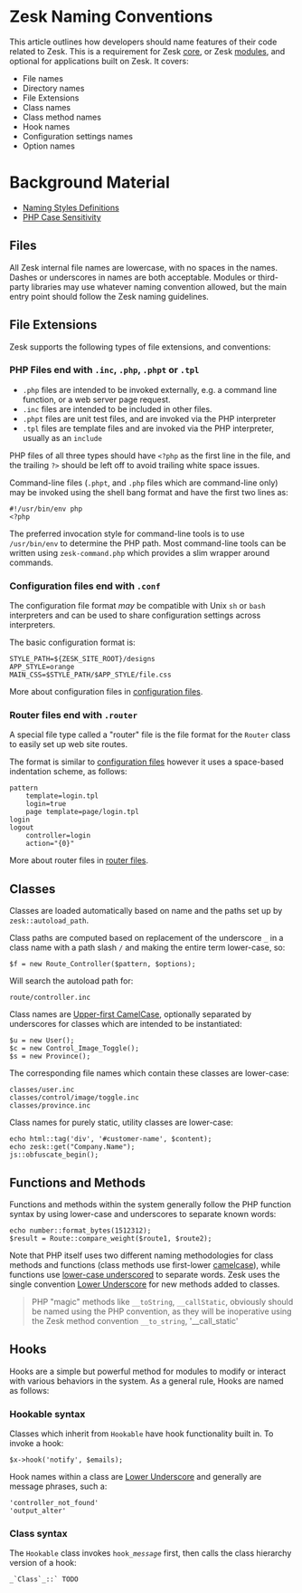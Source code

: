# Zesk Naming Conventions

This article outlines how developers should name features of their code related to Zesk. This is a requirement for Zesk [core](), or Zesk [modules](), and optional for  applications built on Zesk. It covers:

- File names
- Directory names
- File Extensions
- Class names
- Class method names
- Hook names
- Configuration settings names
- Option names

# Background Material

- [Naming Styles Definitions][]
- [PHP Case Sensitivity][]

## Files

All Zesk internal file names are lowercase, with no spaces in the names. Dashes or underscores in names are both acceptable. Modules or third-party libraries may use whatever naming convention allowed, but the main entry point should follow the Zesk naming guidelines.

## File Extensions

Zesk supports the following types of file extensions, and conventions:

### PHP Files end with `.inc`, `.php`, `.phpt` or `.tpl`

- `.php` files are intended to be invoked externally, e.g. a command line function, or a web server page request.
- `.inc` files are intended to be included in other files.
- `.phpt` files are unit test files, and are invoked via the PHP interpreter
- `.tpl` files are template files and are invoked via the PHP interpreter, usually as an `include`

PHP files of all three types should have `<?php` as the first line in the file, and the trailing `?>` should be left off to avoid trailing white space issues.

Command-line files (`.phpt`, and `.php` files which are command-line only) may be invoked using the shell bang format and have the first two lines as:

    #!/usr/bin/env php
    <?php

The preferred invocation style for command-line tools is to use `/usr/bin/env` to determine the PHP path. Most command-line tools can be written using `zesk-command.php` which provides a slim wrapper around commands.

### Configuration files end with `.conf`

The configuration file format _may_ be compatible with Unix `sh` or `bash` interpreters and can be used to share configuration settings across interpreters.

The basic configuration format is:

    STYLE_PATH=${ZESK_SITE_ROOT}/designs
    APP_STYLE=orange
	MAIN_CSS=$STYLE_PATH/$APP_STYLE/file.css

More about configuration files in [configuration files][].

### Router files end with `.router`

A special file type called a "router" file is the file format for the `Router` class to easily set up web site routes.

The format is similar to [configuration files][] however it uses a space-based indentation scheme, as follows:

    pattern
        template=login.tpl
        login=true
        page template=page/login.tpl
	login
	logout
	    controller=login
	    action="{0}"

More about router files in [router files][].

## Classes

Classes are loaded automatically based on name and the paths set up by `zesk::autoload_path`.

Class paths are computed based on replacement of the underscore `_` in a class name with a path slash `/` and making the entire term lower-case, so:

	$f = new Route_Controller($pattern, $options);
	
Will search the autoload path for:

    route/controller.inc

Class names are [Upper-first CamelCase](naming-styles-definition.md), optionally separated by underscores for classes which are intended to be instantiated:

    $u = new User();
	$c = new Control_Image_Toggle();
	$s = new Province();

The corresponding file names which contain these classes are lower-case:

	classes/user.inc
	classes/control/image/toggle.inc
	classes/province.inc
	
Class names for purely static, utility classes are lower-case:

    echo html::tag('div', '#customer-name', $content);
    echo zesk::get("Company.Name");
    js::obfuscate_begin();

## Functions and Methods

Functions and methods within the system generally follow the PHP function syntax by using lower-case and underscores to separate known words:

    echo number::format_bytes(1512312);
    $result = Route::compare_weight($route1, $route2);

Note that PHP itself uses two different naming methodologies for class methods and functions (class methods use first-lower [camelcase](glossary.md#camelcase)), while functions use [lower-case underscored](naming-style-definition.md) to separate words. Zesk uses the single convention [Lower Underscore](naming-styles-definition.md) for new methods added to classes. 

> PHP "magic" methods like `__toString`, `__callStatic`, obviously should be named using the PHP convention, as they will be 
> inoperative using the Zesk method convention `__to_string`, '__call_static'

## Hooks

Hooks are a simple but powerful method for modules to modify or interact with various behaviors in the system. As a general rule, Hooks are named as follows:

### Hookable syntax

Classes which inherit from `Hookable` have hook functionality built in. To invoke a hook:

    $x->hook('notify', $emails);

Hook names within a class are [Lower Underscore](naming-styles-definition.md) and generally are message phrases, such a:

    'controller_not_found'
    'output_alter'

### Class syntax

The `Hookable` class invokes `hook_`_`message`_ first, then calls the class hierarchy version of a hook:

	_`Class`_::` TODO

[configuration files]: configuration-file-format.md "Configuration File Format"
[router files]: router-file-format.md "Router File Format"
[Naming Styles Definitions]: naming-styles-definition.md "Naming Styles Definitions"
[PHP Case Sensitivity]: php-case-sensitivity.md "PHP Case Sensitivity"
